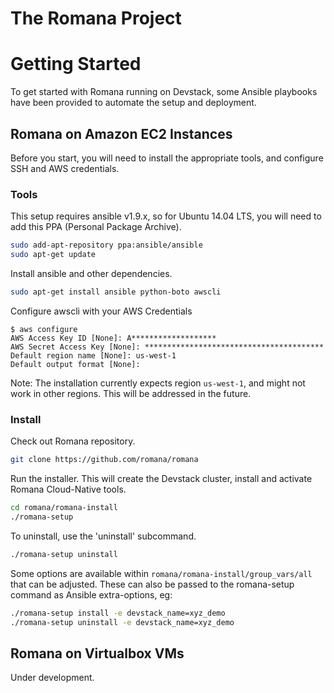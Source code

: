# The Romana Project


# Getting Started

To get started with Romana running on Devstack, some Ansible playbooks have been provided to automate the setup and deployment.

## Romana on Amazon EC2 Instances

Before you start, you will need to install the appropriate tools, and configure SSH and AWS credentials.

### Tools

This setup requires ansible v1.9.x, so for Ubuntu 14.04 LTS, you will need to add this PPA (Personal Package Archive).
```bash
sudo add-apt-repository ppa:ansible/ansible
sudo apt-get update
```

Install ansible and other dependencies.

```bash
sudo apt-get install ansible python-boto awscli
```

Configure awscli with your AWS Credentials
```shell-session
$ aws configure
AWS Access Key ID [None]: A*******************
AWS Secret Access Key [None]: ****************************************
Default region name [None]: us-west-1
Default output format [None]: 
```
Note: The installation currently expects region ``us-west-1``, and might not work in other regions.
This will be addressed in the future.

### Install

Check out Romana repository.
```bash
git clone https://github.com/romana/romana
```

Run the installer. This will create the Devstack cluster, install and activate Romana Cloud-Native tools.
```bash
cd romana/romana-install
./romana-setup
```

To uninstall, use the 'uninstall' subcommand.
```bash
./romana-setup uninstall
```

Some options are available within ``romana/romana-install/group_vars/all`` that can be adjusted.
These can also be passed to the romana-setup command as Ansible extra-options, eg:
```bash
./romana-setup install -e devstack_name=xyz_demo
./romana-setup uninstall -e devstack_name=xyz_demo
```

## Romana on Virtualbox VMs

Under development.



